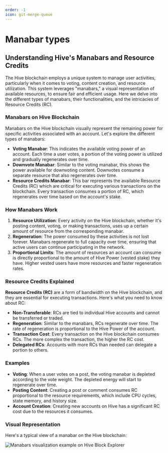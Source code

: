 ```yaml
---
order: -1
icon: git-merge-queue
---
```


# Manabar types

## Understanding Hive's Manabars and Resource Credits

The Hive blockchain employs a unique system to manage user activities, particularly when it comes to voting, content creation, and resource utilization. This system leverages "manabars," a visual representation of available resources, to ensure fair and efficient usage. Here we delve into the different types of manabars, their functionalities, and the intricacies of Resource Credits (RC).

### Manabars on Hive Blockchain

Manabars on the Hive blockchain visually represent the remaining power for specific activities associated with an account. Let's explore the different types of manabars:

- **Voting Manabar**: This indicates the available voting power of an account. Each time a user votes, a portion of the voting power is utilized and gradually regenerates over time.
- **Downvote Manabar**: Similar to the voting manabar, this shows the power available for downvoting content. Downvotes consume a separate resource that also regenerates over time.
- **Resource Credits Manabar**: This bar represents the available Resource Credits (RC) which are critical for executing various transactions on the blockchain. Every transaction consumes a portion of RC, which regenerates over time based on the account's stake.

### How Manabars Work

1. **Resource Utilization**: Every activity on the Hive blockchain, whether it's posting content, voting, or making transactions, uses up a certain amount of resource from the corresponding manabar.
2. **Regeneration**: The power consumed by these activities is not lost forever. Manabars regenerate to full capacity over time, ensuring that active users can continue participating in the network.
3. **Proportional Limits**: The amount of resources an account can consume is directly proportional to the amount of Hive Power (vested stake) they have. Higher vested users have more resources and faster regeneration rates.

### Resource Credits Explained

**Resource Credits (RC)** are a form of bandwidth on the Hive blockchain, and they are essential for executing transactions. Here's what you need to know about RC:

- **Non-Transferable**: RCs are tied to individual Hive accounts and cannot be transferred or traded.
- **Regeneration**: Similar to the manabars, RCs regenerate over time. The rate of regeneration is proportional to the Hive Power of the account.
- **Transaction Cost**: Every transaction on the Hive blockchain consumes RCs. The more complex the transaction, the higher the RC cost.
- **Delegated RCs**: Accounts with more RCs than needed can delegate a portion to others.

### Examples

- **Voting**: When a user votes on a post, the voting manabar is depleted according to the vote weight. The depleted energy will start to regenerate over time.
- **Posting Content**: Creating a post or comment consumes RC proportional to the resource requirements, which include CPU cycles, state memory, and history size.
- **Account Creation**: Creating new accounts on Hive has a significant RC cost due to the resources it consumes.

### Visual Representation

Here's a typical view of a manabar on the Hive blockchain:

![Manabars visualization example on Hive Block Explorer](/static/manabars.webp)
